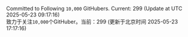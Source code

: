 Committed to Following `10,000` GitHubers. Current: <!-- FOLLOWING_COUNT -->299<!-- FOLLOWING_COUNT --> (Update at UTC <!-- LAST_UPDATED -->2025-05-23 09:17:16<!-- LAST_UPDATED -->)<br>
致力于关注`10,000`个GitHuber。当前：<!-- FOLLOWING_COUNT -->299<!-- FOLLOWING_COUNT --> (更新于北京时间 <!-- LAST_UPDATED_CST -->2025-05-23 17:17:16<!-- LAST_UPDATED_CST -->)
